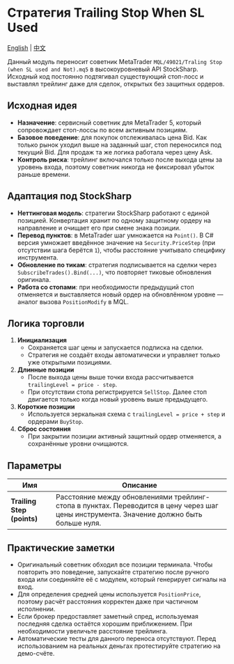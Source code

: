 # Стратегия Trailing Stop When SL Used
[English](README.md) | [中文](README_cn.md)

Данный модуль переносит советник MetaTrader `MQL/49021/Traling Stop (when SL used and Not).mq5` в высокоуровневый API StockSharp. Исходный код постоянно подтягивал существующий стоп-лосс и выставлял трейлинг даже для сделок, открытых без защитных ордеров.

## Исходная идея
- **Назначение**: сервисный советник для MetaTrader 5, который сопровождает стоп-лоссы по всем активным позициям.
- **Базовое поведение**: для покупок отслеживалась цена Bid. Как только рынок уходил выше на заданный шаг, стоп переносился под текущий Bid. Для продаж та же логика работала через цену Ask.
- **Контроль риска**: трейлинг включался только после выхода цены за уровень входа, поэтому советник никогда не фиксировал убыток раньше времени.

## Адаптация под StockSharp
- **Неттинговая модель**: стратегии StockSharp работают с единой позицией. Конвертация хранит по одному защитному ордеру на направление и очищает его при смене знака позиции.
- **Перевод пунктов**: в MetaTrader шаг умножается на `Point()`. В C# версия умножает введённое значение на `Security.PriceStep` (при отсутствии шага берётся `1`), чтобы расстояние учитывало специфику инструмента.
- **Обновление по тикам**: стратегия подписывается на сделки через `SubscribeTrades().Bind(...)`, что повторяет тиковые обновления оригинала.
- **Работа со стопами**: при необходимости предыдущий стоп отменяется и выставляется новый ордер на обновлённом уровне — аналог вызова `PositionModify` в MQL.

## Логика торговли
1. **Инициализация**
   - Сохраняется шаг цены и запускается подписка на сделки.
   - Стратегия не создаёт входы автоматически и управляет только уже открытыми позициями.
2. **Длинные позиции**
   - После выхода цены выше точки входа рассчитывается `trailingLevel = price - step`.
   - При отсутствии стопа регистрируется `SellStop`. Далее стоп двигается только когда новый уровень выше предыдущего.
3. **Короткие позиции**
   - Используется зеркальная схема с `trailingLevel = price + step` и ордерами `BuyStop`.
4. **Сброс состояния**
   - При закрытии позиции активный защитный ордер отменяется, а сохранённые уровни очищаются.

## Параметры
| Имя | Описание |
| --- | --- |
| **Trailing Step (points)** | Расстояние между обновлениями трейлинг-стопа в пунктах. Переводится в цену через шаг цены инструмента. Значение должно быть больше нуля. |

## Практические заметки
- Оригинальный советник обходил все позиции терминала. Чтобы повторить это поведение, запускайте стратегию после ручного входа или соединяйте её с модулем, который генерирует сигналы на вход.
- Для определения средней цены используется `PositionPrice`, поэтому расчёт расстояния корректен даже при частичном исполнении.
- Если брокер предоставляет заметный спред, используемая последняя сделка остаётся хорошим приближением. При необходимости увеличьте расстояние трейлинга.
- Автоматические тесты для данного переноса отсутствуют. Перед использованием на реальных деньгах протестируйте стратегию на демо-счёте.
